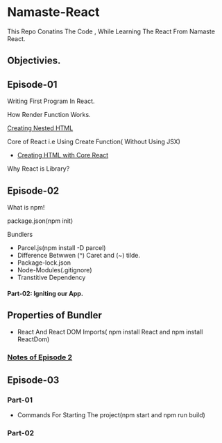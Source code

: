 # Namaste-React

This Repo Conatins The Code , While Learning The React From Namaste React.

## Objectivies.

## Episode-01

Writing First Program In React.

How Render Function Works.

[Creating Nested HTML](https://github.com/SatyaaaaSai/Namaste-React/blob/main/EP01-Inception/App.js#L15)

Core of React i.e Using Create Function( Without Using JSX)

- [Creating HTML with Core React ](https://github.com/SatyaaaaSai/Namaste-React/blob/main/EP01-Inception/App.js#L15)

Why React is Library? 

## Episode-02

What is npm!

package.json(npm init)

Bundlers
 -  Parcel.js(npm install -D parcel)
 - Difference Betwwen (^) Caret and (~) tilde.
 - Package-lock.json
 - Node-Modules(.gitignore)
 - Transtitive Dependency
#### Part-02: Igniting our App.
  ## Properties of Bundler 
  - React And React DOM Imports( npm install React and npm install ReactDom)

### [Notes of Episode 2](https://github.com/SatyaaaaSai/Namaste-React/blob/main/EP02-Igniting_our_App/Episode%202.pdf)

## Episode-03

### Part-01
- Commands For Starting The project(npm start and npm run build)
### Part-02




